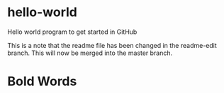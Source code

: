 # hello-world
Hello world program to get started in GitHub

This is a note that the readme file has been changed in the readme-edit branch.
This will now be merged into the master branch.

# Bold Words

